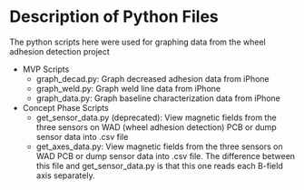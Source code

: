 # Description of Python Files 
The python scripts here were used for graphing data from the wheel adhesion detection project

* MVP Scripts
    * graph_decad.py: Graph decreased adhesion data from iPhone
    * graph_weld.py: Graph weld line data from iPhone
    * graph_data.py: Graph baseline characterization data from iPhone
* Concept Phase Scripts
    * get_sensor_data.py (deprecated): View magnetic fields from the three sensors on WAD (wheel adhesion detection) PCB or dump sensor data into .csv file 
    * get_axes_data.py: View magnetic fields from the three sensors on WAD PCB or dump sensor data into .csv file. The difference between this file and get_sensor_data.py is that this one reads each B-field axis separately.
